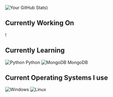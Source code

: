 <!--
**modz90/modz90** is a ✨ _special_ ✨ repository because its `README.md` (this file) appears on your GitHub profile.

Here are some ideas to get you started:
- 👯 I’m looking to collaborate on ...
- 🤔 I’m looking for help with ...
- 💬 Ask me about ...
- 📫 How to reach me: ...
- 😄 Pronouns: ...
- ⚡ Fun fact: ...
-->
![Your GitHub Stats](https://github-readme-stats.vercel.app/api?username=modz90&show_icons=true&hide_border=true))

## Currently Working On
!


## Currently Learning
![Python](https://img.shields.io/badge/python-3670A0?style=for-the-badge&logo=python&logoColor=ffdd54) 
Python
![MongoDB](https://img.shields.io/badge/MongoDB-%234ea94b.svg?style=for-the-badge&logo=mongodb&logoColor=darkgreen) 
MongoDB

## Current Operating Systems I use
![Windows](https://img.shields.io/badge/Windows-0078D6?style=for-the-badge&logo=windows&logoColor=white)
![Linux](https://img.shields.io/badge/Linux-FCC624?style=for-the-badge&logo=linux&logoColor=black)
